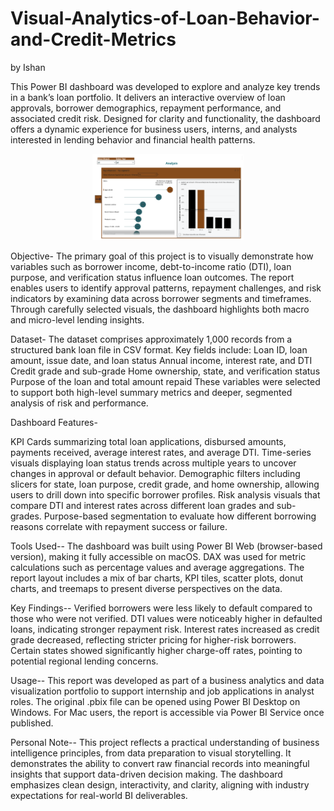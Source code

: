 # Visual-Analytics-of-Loan-Behavior-and-Credit-Metrics
by Ishan

This Power BI dashboard was developed to explore and analyze key trends in a bank’s loan portfolio. It delivers an interactive overview of loan approvals, borrower demographics, repayment performance, and associated credit risk. Designed for clarity and functionality, the dashboard offers a dynamic experience for business users, interns, and analysts interested in lending behavior and financial health patterns.

<p align="center">
  <img src="a.png" width="48%"/>
</p>
Objective-
The primary goal of this project is to visually demonstrate how variables such as borrower income, debt-to-income ratio (DTI), loan purpose, and verification status influence loan outcomes. The report enables users to identify approval patterns, repayment challenges, and risk indicators by examining data across borrower segments and timeframes. Through carefully selected visuals, the dashboard highlights both macro and micro-level lending insights.

Dataset-
The dataset comprises approximately 1,000 records from a structured bank loan file in CSV format. Key fields include:
Loan ID, loan amount, issue date, and loan status
Annual income, interest rate, and DTI
Credit grade and sub-grade
Home ownership, state, and verification status
Purpose of the loan and total amount repaid
These variables were selected to support both high-level summary metrics and deeper, segmented analysis of risk and performance.

Dashboard Features-

KPI Cards summarizing total loan applications, disbursed amounts, payments received, average interest rates, and average DTI.
Time-series visuals displaying loan status trends across multiple years to uncover changes in approval or default behavior.
Demographic filters including slicers for state, loan purpose, credit grade, and home ownership, allowing users to drill down into specific borrower profiles.
Risk analysis visuals that compare DTI and interest rates across different loan grades and sub-grades.
Purpose-based segmentation to evaluate how different borrowing reasons correlate with repayment success or failure.

Tools Used--
The dashboard was built using Power BI Web (browser-based version), making it fully accessible on macOS. DAX was used for metric calculations such as percentage values and average aggregations. The report layout includes a mix of bar charts, KPI tiles, scatter plots, donut charts, and treemaps to present diverse perspectives on the data.

Key Findings--
Verified borrowers were less likely to default compared to those who were not verified.
DTI values were noticeably higher in defaulted loans, indicating stronger repayment risk.
Interest rates increased as credit grade decreased, reflecting stricter pricing for higher-risk borrowers.
Certain states showed significantly higher charge-off rates, pointing to potential regional lending concerns.

Usage--
This report was developed as part of a business analytics and data visualization portfolio to support internship and job applications in analyst roles. The original .pbix file can be opened using Power BI Desktop on Windows. For Mac users, the report is accessible via Power BI Service once published.

Personal Note--
This project reflects a practical understanding of business intelligence principles, from data preparation to visual storytelling. It demonstrates the ability to convert raw financial records into meaningful insights that support data-driven decision making. The dashboard emphasizes clean design, interactivity, and clarity, aligning with industry expectations for real-world BI deliverables.
